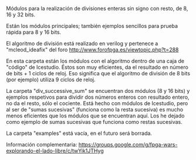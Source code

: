 Módulos para la realización de divisiones enteras sin signo con resto, de 8, 16 y 32 bits.

Están los módulos principales; también ejemplos sencillos para prueba rápida para 8 y 16 bits.

El algoritmo de división está realizado en verilog y pertenece a "mcleod_ideafix" del foro http://www.forofpga.es/viewtopic.php?t=288

En esta carpeta están los módulos con el algoritmo dentro de una caja de "código" de Icestudio. Éstos son muy eficientes, da el resultado en número de bits + 1 ciclos de reloj. Eso significa que el algoritmo de división de 8 bits (por ejemplo) utiliza 9 ciclos de reloj.

La carpeta "div_successive_sum" se encuentran dos módulos (8 y 16 bits) y ejemplos respetivos para dividir dos números enteros con resultado entero, no da el resto, sólo el cociente. Está hecho con módulos de Icestudio, pero al ser de "sumas sucesivas" (funciona como la resta sucesiva) es mucho menos eficientes que los módulos que se encuentran aquí. Los he dejado como ejemplo de sumas sucesivas que funciona como restas sucesivas.

La carpeta "examples" está vacía, en el futuro será borrada.

Información complementaria: https://groups.google.com/g/fpga-wars-explorando-el-lado-libre/c/twYik1JTHyg
